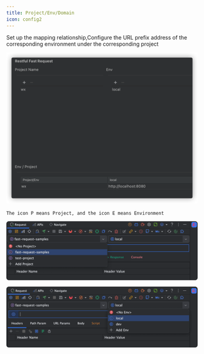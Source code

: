 ```yaml
---
title: Project/Env/Domain
icon: config2
---
```

Set up the mapping relationship,Configure the URL prefix address of the corresponding environment under the corresponding project

![](../../../.vuepress/public/img/projectEnvUrl_en.png)

```
The icon P means Project, and the icon E means Environment
```

![dropdownProject](../../../.vuepress/public/img/dropdownProject.png)

![dropdownEnv](../../../.vuepress/public/img/dropdownEnv.png)